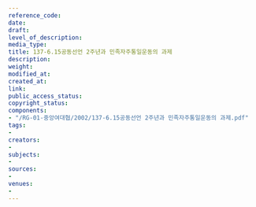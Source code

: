```yaml
---
reference_code: 
date: 
draft: 
level_of_description: 
media_type: 
title: 137-6.15공동선언 2주년과 민족자주통일운동의 과제
description: 
weight: 
modified_at: 
created_at: 
link: 
public_access_status: 
copyright_status: 
components:
- "/RG-01-중앙여대협/2002/137-6.15공동선언 2주년과 민족자주통일운동의 과제.pdf"
tags:
- 
creators:
- 
subjects:
- 
sources:
- 
venues:
- 
---
```

